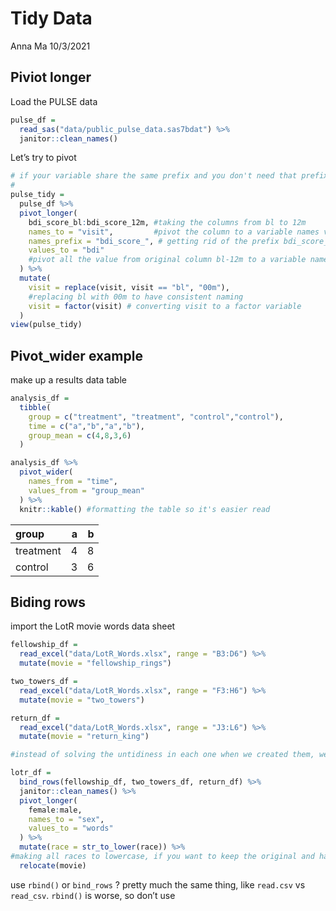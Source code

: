 Tidy Data
================
Anna Ma
10/3/2021

## Piviot longer

Load the PULSE data

``` r
pulse_df = 
  read_sas("data/public_pulse_data.sas7bdat") %>% 
  janitor::clean_names()
```

Let’s try to pivot

``` r
# if your variable share the same prefix and you don't need that prefix in everything, use names_prefix ="the part u don't want"
#
pulse_tidy = 
  pulse_df %>% 
  pivot_longer(
    bdi_score_bl:bdi_score_12m, #taking the columns from bl to 12m
    names_to = "visit",         #pivot the column to a variable names visit
    names_prefix = "bdi_score_", # getting rid of the prefix bdi_score_
    values_to = "bdi"   
    #pivot all the value from original column bl-12m to a variable names bdi
  ) %>% 
  mutate(
    visit = replace(visit, visit == "bl", "00m"), 
    #replacing bl with 00m to have consistent naming
    visit = factor(visit) # converting visit to a factor variable 
  )
view(pulse_tidy)
```

## Pivot\_wider example

make up a results data table

``` r
analysis_df = 
  tibble(
    group = c("treatment", "treatment", "control","control"),
    time = c("a","b","a","b"),
    group_mean = c(4,8,3,6)
  )

analysis_df %>%
  pivot_wider(
    names_from = "time",
    values_from = "group_mean"
  ) %>% 
  knitr::kable() #formatting the table so it's easier read 
```

| group     |   a |   b |
|:----------|----:|----:|
| treatment |   4 |   8 |
| control   |   3 |   6 |

## Biding rows

import the LotR movie words data sheet

``` r
fellowship_df = 
  read_excel("data/LotR_Words.xlsx", range = "B3:D6") %>% 
  mutate(movie = "fellowship_rings")

two_towers_df = 
  read_excel("data/LotR_Words.xlsx", range = "F3:H6") %>% 
  mutate(movie = "two_towers")

return_df = 
  read_excel("data/LotR_Words.xlsx", range = "J3:L6") %>% 
  mutate(movie = "return_king")

#instead of solving the untidiness in each one when we created them, we can combine all three together first and then tidy it 

lotr_df = 
  bind_rows(fellowship_df, two_towers_df, return_df) %>% 
  janitor::clean_names() %>% 
  pivot_longer(
    female:male,
    names_to = "sex",
    values_to = "words"
  ) %>%
  mutate(race = str_to_lower(race)) %>%  
#making all races to lowercase, if you want to keep the original and have a new variable with race in lowercase, write "mutate(race_lower = str_to_lower(race))" instead. 
  relocate(movie)
```

use `rbind()` or `bind_rows` ? pretty much the same thing, like
`read.csv` vs `read_csv`. `rbind()` is worse, so don’t use
